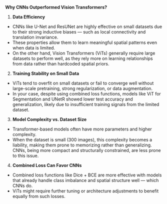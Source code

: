 **Why CNNs Outperformed Vision Transformers?**
1. **Data Efficiency**
- CNNs like U-Net and ResUNet are highly effective on small datasets due to their strong inductive biases — such as local connectivity and translation invariance.
- These properties allow them to learn meaningful spatial patterns even when data is limited.
- On the other hand, Vision Transformers (ViTs) generally require large datasets to perform well, as they rely more on learning relationships from data rather than hardcoded spatial priors.

2. **Training Stability on Small Data**
- ViTs tend to overfit on small datasets or fail to converge well without large-scale pretraining, strong regularization, or data augmentation.
- In your case, despite using combined loss functions, models like ViT for Segmentation and UNetR showed lower test accuracy and generalization, likely due to insufficient training signals from the limited dataset.

3. **Model Complexity vs. Dataset Size**
- Transformer-based models often have more parameters and higher complexity.
-  When the dataset is small (300 images), this complexity becomes a liability, making them prone to memorizing rather than generalizing. CNNs, being more compact and structurally constrained, are less prone to this issue.

4. **Combined Loss Can Favor CNNs**
- Combined loss functions like Dice + BCE are more effective with models that already handle class imbalance and spatial structure well — which CNNs do.
- ViTs might require further tuning or architecture adjustments to benefit equally from such losses.
